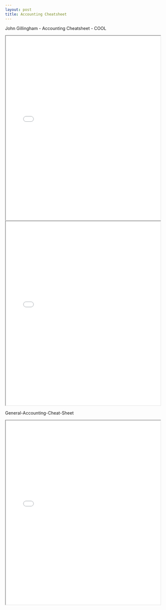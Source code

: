 ```yaml
---
layout: post
title: Accounting Cheatsheet
---
```


John Gillingham - Accounting Cheatsheet - COOL

<div class="pdf-container">
    <iframe src="/mc-bk/assets/misc/2015-4-26_Accounting_Cheat_Sheet_John_Gillingham_all_rights_reserved_posted_4-27-2015.pdf" height="600" width="100%" allowFullScreen="true">
    </iframe>
</div>


<div class="pdf-container">
    <iframe src="/mc-bk/assets/misc/2015-5-1-Learn_Debits_and_Credits__PDF2_John_Gillingham_all_rights_reserved.pdf" height="600" width="100%" allowFullScreen="true">
    </iframe>
</div>


General-Accounting-Cheat-Sheet

<div class="pdf-container">
    <iframe src="/mc-bk/assets/misc/General-Accounting-Cheat-Sheet.pdf" 
    height="600" width="100%" allowFullScreen="true">
    </iframe>
</div>